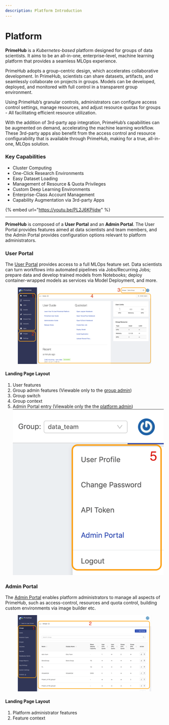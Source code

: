 ```yaml
---
description: Platform Introduction
---
```


# Platform

**PrimeHub** is a _Kubernetes-based_ platform designed for groups of data scientists. It aims to be an all-in-one, enterprise-level, machine learning platform that provides a seamless MLOps experience.

PrimeHub adopts a group-centric design, which accelerates collaborative development. In PrimeHub, scientists can share datasets, artifacts, and seamlessly collaborate on projects in groups. Models can be developed, deployed, and monitored with full control in a transparent group environment.

Using PrimeHub’s granular controls, administrators can configure access control settings, manage resources, and adjust resource quotas for groups - All facilitating efficient resource utilization.

With the addition of 3rd-party app integration, PrimeHub’s capabilities can be augmented on demand, accelerating the machine learning workflow. These 3rd-party apps also benefit from the access control and resource configurability that is available through PrimeHub, making for a true, all-in-one, MLOps solution.

### Key Capabilities

* Cluster Computing
* One-Click Research Environments
* Easy Dataset Loading
* Management of Resource & Quota Privileges
* Custom Deep Learning Environments
* Enterprise-Class Account Management
* Capability Augmentation via 3rd-party Apps

{% embed url="https://youtu.be/PL2J6KPijdw" %}

***

**PrimeHub** is composed of a **User Portal** and an **Admin Portal**. The User Portal provides features aimed at data scientists and team members, and the Admin Portal provides configuration options relevant to platform administrators.

### User Portal

The [User Portal](user-guide/user-portal.md) provides access to a full MLOps feature set. Data scientists can turn workflows into automated pipelines via Jobs/Recurring Jobs; prepare data and develop trained models from Notebooks; deploy container-wrapped models as services via Model Deployment, and more.

<figure><img src=".gitbook/assets/v311-landing-user-ui.png" alt=""><figcaption></figcaption></figure>

#### Landing Page Layout

1. User features
2. Group admin features (Viewable only to the [group admin](developer-guide/concept/privilege.md#group-administrator))
3. Group switch
4. Group context
5. Admin Portal entry (Viewable only the the [platform admin](developer-guide/concept/privilege.md#administrator)) ![](.gitbook/assets/v3-admin-entry-ui.png)

### Admin Portal

The [Admin Portal](administrator-guide/admin-portal/) enables platform administrators to manage all aspects of PrimeHub, such as access-control, resources and quota control, building custom environments via image builder etc.

<figure><img src=".gitbook/assets/v310-landing-admin-ui.png" alt=""><figcaption></figcaption></figure>

#### Landing Page Layout

1. Platform administrator features
2. Feature context
